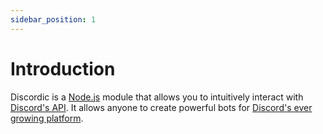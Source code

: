 ```yaml
---
sidebar_position: 1
---
```


# Introduction

Discordic is a [Node.js](https://nodejs.org) module that allows you to intuitively interact with [Discord's API](https://discord.com/developers/docs/intro). It allows anyone to create powerful bots for [Discord's ever growing platform](https://discord.com).
